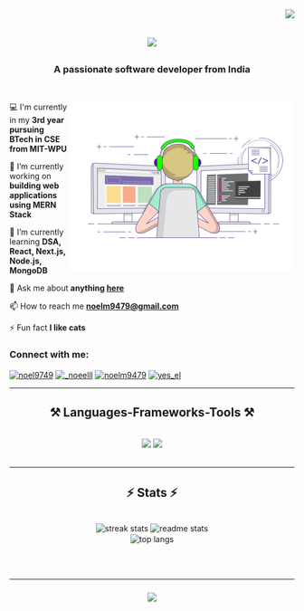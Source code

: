 <img align="right" src="https://visitor-badge.laobi.icu/badge?page_id=NoelMascarenhas.NoelMascarenhas" />

<h1 align="center">
    <img src="https://readme-typing-svg.herokuapp.com/?font=Righteous&size=35&center=true&vCenter=true&width=500&height=70&duration=4000&lines=Hi+There!+👋;+I'm+Noel+Mascarenhas!;" />
</h1>

<h3 align="center">A passionate software developer from India </h3>
<br/>

<div align="left">
    <img align="right" alt="Coding" width="400" src="https://raw.githubusercontent.com/devSouvik/devSouvik/master/gif3.gif">

 💻 I'm currently in my **3rd year pursuing BTech in CSE from MIT-WPU**
 
 🔭 I’m currently working on **building web applications using MERN Stack**
 
 🌱 I’m currently learning **DSA, React, Next.js, Node.js, MongoDB**

 💬 Ask me about **anything [here](https://github.com/NoelMascarenhas/NoelMascarenhas/issues)**

 📫 How to reach me **noelm9479@gmail.com**

 ⚡ Fun fact **I like cats**
 
 </div>

<h3 align="left">Connect with me:</h3>
<p align="left">
<a href="https://twitter.com/noel9749" target="blank"><img align="center" src="https://raw.githubusercontent.com/rahuldkjain/github-profile-readme-generator/master/src/images/icons/Social/twitter.svg" alt="noel9749" height="30" width="40" /></a>
<a href="https://instagram.com/_noeelll" target="blank"><img align="center" src="https://raw.githubusercontent.com/rahuldkjain/github-profile-readme-generator/master/src/images/icons/Social/instagram.svg" alt="_noeelll" height="30" width="40" /></a>
<a href="https://www.hackerrank.com/noelm9479" target="blank"><img align="center" src="https://raw.githubusercontent.com/rahuldkjain/github-profile-readme-generator/master/src/images/icons/Social/hackerrank.svg" alt="noelm9479" height="30" width="40" /></a>
<a href="https://www.leetcode.com/yes_el" target="blank"><img align="center" src="https://raw.githubusercontent.com/rahuldkjain/github-profile-readme-generator/master/src/images/icons/Social/leet-code.svg" alt="yes_el" height="30" width="40" /></a>
</p>

 <hr/>
 
<h2 align="center">⚒️ Languages-Frameworks-Tools ⚒️</h2>
<br/>
<div align="center">
    <img src="https://skillicons.dev/icons?i=java,python,c,cpp,mysql,mongodb,html,css,javascript" />
    <img src="https://skillicons.dev/icons?i=php,react,nodejs,nextjs,express,bootstrap,git" /><br> 
</div>

<br/>
<hr/>

<h2 align="center">⚡ Stats ⚡</h2>
<br>
<div align=center>
  <img width=390 src="https://github-readme-streak-stats-salesp07.vercel.app/?user=NoelMascarenhas&count_private=true&theme=react&border_radius=10" alt="streak stats"/>
  <img width=390 src="https://github-readme-stats.vercel.app/api?username=NoelMascarenhas&count_private=true&show_icons=true&theme=react&rank_icon=github&border_radius=10" alt="readme stats" />
  <br/>
  <img width=325 align="center" src="https://github-readme-stats.vercel.app/api/top-langs/?username=salesp07&hide=HTML&langs_count=8&layout=compact&theme=react&border_radius=10&size_weight=0.5&count_weight=0.5&exclude_repo=github-readme-stats" alt="top langs" />
</div>

<br/><br/>
<hr/>

<h3 align="center">
    <img src="https://readme-typing-svg.herokuapp.com/?font=Righteous&size=25&center=true&vCenter=true&width=500&height=70&duration=4000&lines=Thanks+for+visiting!+✌️;+Shoot+me+a+message+on+Linkedin!;I'm+always+down+to+collab+:)">
</h3>

<br/>

